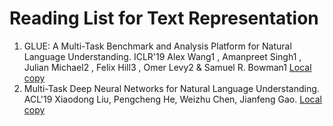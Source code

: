 # Reading List for Text Representation



1. GLUE: A Multi-Task Benchmark and Analysis Platform for Natural Language Understanding. ICLR'19 Alex Wang1 , Amanpreet Singh1 , Julian Michael2 , Felix Hill3 , Omer Levy2 & Samuel R. Bowman1 [Local copy](files/glue.pdf)
2. Multi-Task Deep Neural Networks for Natural Language Understanding. ACL'19 Xiaodong Liu, Pengcheng He, Weizhu Chen, Jianfeng Gao. [Local copy](files/MT-DNN.pdf)